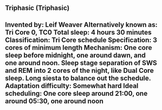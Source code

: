 Triphasic (Triphasic)
-----------------------------------------------
**Invented by**: Leif Weaver
**Alternatively known as**: Tri Core 0, TC0
**Total sleep**: 4 hours 30 minutes
**Classification**: Tri Core schedule
**Specification**: 3 cores of minimum length
**Mechanism**: One core sleep before midnight, one around dawn, and one around noon. Sleep stage separation of SWS and REM into 2 cores of the night, like Dual Core sleep. Long siesta to balance out the schedule.
**Adaptation difficulty**: Somewhat hard
**Ideal scheduling**: One core sleep around 21:00, one around 05:30, one around noon
-----------------------------------------------
